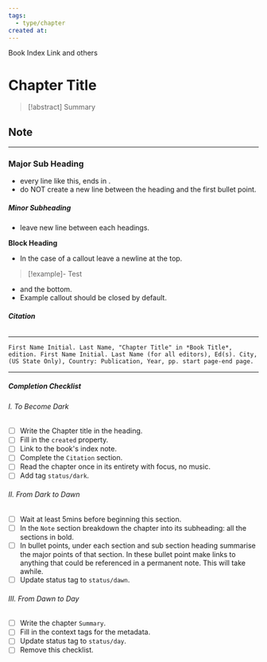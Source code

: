 ```yaml
---
tags:
  - type/chapter
created at:
---
```

Book Index Link and others
# **Chapter Title**

> [!abstract] Summary
## **Note**
---

### **Major Sub Heading**
- every line like this, ends in .
- do NOT create a new line between the heading and the first bullet point.
##### **Minor Subheading**
- leave new line between each headings.

**Block Heading**
- In the case of a callout leave a newline at the top.

> [!example]- Test

- and the bottom.
- Example callout should be closed by default.
###### **Citation**
---
```
First Name Initial. Last Name, "Chapter Title" in *Book Title*, edition. First Name Initial. Last Name (for all editors), Ed(s). City, (US State Only), Country: Publication, Year, pp. start page-end page.
```
---
##### Completion Checklist
###### I. To Become Dark
- [ ] Write the Chapter title in the heading.
- [ ] Fill in the `created` property.
- [ ] Link to the book's index note.
- [ ] Complete the `Citation` section.
- [ ] Read the chapter once in its entirety with focus, no music.
- [ ] Add tag `status/dark`.
###### II. From Dark to Dawn
- [ ] Wait at least 5mins before beginning this section.
- [ ] In the `Note` section breakdown the chapter into its subheading: all the sections in bold.
- [ ] In bullet points, under each section and sub section heading summarise the major points of that section. In these bullet point make links to anything that could be referenced in a permanent note. This will take awhile.
- [ ] Update status tag to `status/dawn`.
###### III. From Dawn to Day
- [ ] Write the chapter `Summary`.
- [ ] Fill in the context tags for the metadata.
- [ ] Update status tag to `status/day`.
- [ ] Remove this checklist.